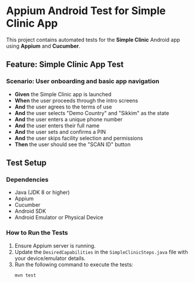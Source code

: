# Appium Android Test for Simple Clinic App

This project contains automated tests for the **Simple Clinic** Android app using **Appium** and **Cucumber**.

## Feature: Simple Clinic App Test

### Scenario: User onboarding and basic app navigation
- **Given** the Simple Clinic app is launched
- **When** the user proceeds through the intro screens
- **And** the user agrees to the terms of use
- **And** the user selects "Demo Country" and "Sikkim" as the state
- **And** the user enters a unique phone number
- **And** the user enters their full name
- **And** the user sets and confirms a PIN
- **And** the user skips facility selection and permissions
- **Then** the user should see the "SCAN ID" button

## Test Setup

### Dependencies
- Java (JDK 8 or higher)
- Appium
- Cucumber
- Android SDK
- Android Emulator or Physical Device

### How to Run the Tests
1. Ensure Appium server is running.
2. Update the `DesiredCapabilities` in the `SimpleClinicSteps.java` file with your device/emulator details.
3. Run the following command to execute the tests:
   ```bash
   mvn test
